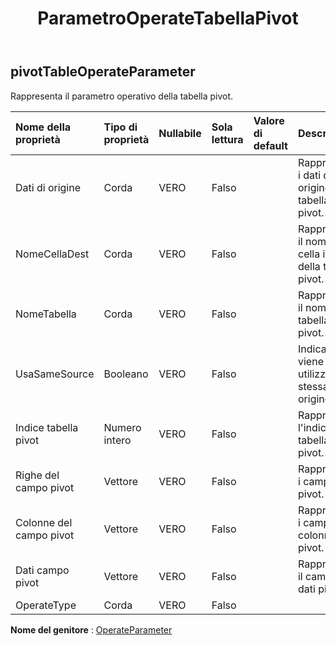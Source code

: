 ﻿---
title: ParametroOperateTabellaPivot
second_title: Aspose.Cells Cloud Documen
type: docs
url: /it/specification/model/pivottableoperateparameter/
description: "Aspose.Cells Specifica del modello cloud: PivotTableOperateParameter. Gestisci facilmente Excel e altri fogli di calcolo con funzionalità come apertura, generazione, modifica, divisione, unione, confronto e conversione"
kwords: Excel, Office, foglio di calcolo, Cloud REST API, PivotTableOperateParameter
weight: 50
---
## **pivotTableOperateParameter**

 Rappresenta il parametro operativo della tabella pivot.

| Nome della proprietà| Tipo di proprietà| Nullabile| Sola lettura| Valore di default| Descrizione|
|:- |:- |:- |:- |:- |:- |
| Dati di origine| Corda| VERO| Falso|| Rappresenta i dati di origine della tabella pivot.|
| NomeCellaDest| Corda| VERO| Falso|| Rappresenta il nome della cella iniziale della tabella pivot.|
| NomeTabella| Corda| VERO| Falso|| Rappresenta il nome della tabella pivot.|
| UsaSameSource| Booleano| VERO| Falso||Indica se viene utilizzata la stessa origine.|
| Indice tabella pivot| Numero intero| VERO| Falso|| Rappresenta l'indice della tabella pivot.|
| Righe del campo pivot|Vettore<Integer> | VERO| Falso|| Rappresenta i campi riga pivot.|
| Colonne del campo pivot|Vettore<Integer> | VERO| Falso|| Rappresenta i campi della colonna pivot.|
| Dati campo pivot|Vettore<Integer> | VERO| Falso|| Rappresenta il campo dati pivot.|
| OperateType| Corda| VERO| Falso|||

**Nome del genitore** : [OperateParameter](/specification/model/operateparameter)


